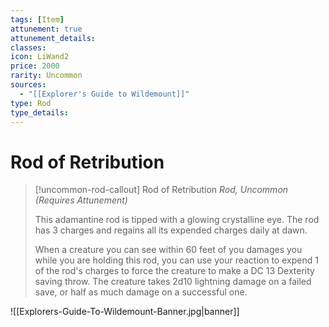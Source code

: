 ```yaml
---
tags: [Item]
attunement: true
attunement_details: 
classes: 
icon: LiWand2
price: 2000
rarity: Uncommon
sources:
  - "[[Explorer's Guide to Wildemount]]"
type: Rod
type_details: 
---
```

# Rod of Retribution
>[!uncommon-rod-callout] Rod of Retribution
>*Rod, Uncommon (Requires Attunement)*
>
>This adamantine rod is tipped with a glowing crystalline eye. The rod has 3 charges and regains all its expended charges daily at dawn.
>
>When a creature you can see within 60 feet of you damages you while you are holding this rod, you can use your reaction to expend 1 of the rod's charges to force the creature to make a DC 13 Dexterity saving throw. The creature takes 2d10 lightning damage on a failed save, or half as much damage on a successful one.

![[Explorers-Guide-To-Wildemount-Banner.jpg|banner]]
